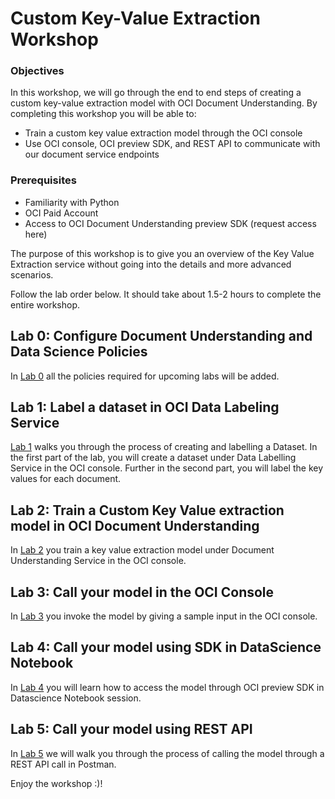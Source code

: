 # Custom Key-Value Extraction Workshop

### Objectives

In this workshop, we will go through the end to end steps of creating a custom key-value extraction model with OCI Document Understanding. By completing this workshop you will be able to:

* Train a custom key value extraction model through the OCI console
* Use OCI console, OCI preview SDK, and REST API to communicate with our document service endpoints


### Prerequisites

* Familiarity with Python
* OCI Paid Account
* Access to OCI Document Understanding preview SDK (request access here)

The purpose of this workshop is to give you an overview of the Key Value Extraction service without going into the details and more advanced scenarios.

Follow the lab order below. It should take about 1.5-2 hours to complete the entire workshop. 

## Lab 0: Configure Document Understanding and Data Science Policies

In [Lab 0](./lab-00-policies.md) all the policies required for upcoming labs will be added.

## Lab 1: Label a dataset in OCI Data Labeling Service 

[Lab 1](./lab-01-dataset_creation.md) walks you through the process of creating and labelling a Dataset. In the first part of the lab, you will create a dataset under Data Labelling Service in the OCI console. Further in the second part, you will label the key values for each document.

## Lab 2: Train a Custom Key Value extraction model in OCI Document Understanding

In [Lab 2](./lab-02-model_training.md) you train a key value extraction model under Document Understanding Service in the OCI console.

## Lab 3: Call your model in the OCI Console

In [Lab 3](./lab-03-console.md) you invoke the model by giving a sample input in the OCI console.

## Lab 4: Call your model using SDK in DataScience Notebook

In [Lab 4](./lab-04-notebook_sdk.md) you will learn how to access the model through OCI preview SDK in Datascience Notebook session. 

## Lab 5: Call your model using REST API

In [Lab 5](./lab-05-postman.md) we will walk you through the process of calling the model through a REST API call in Postman.

Enjoy the workshop :)! 

